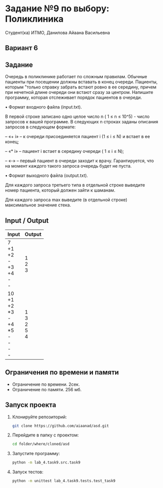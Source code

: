 # Задание №9 по выбору:  Поликлиника

Студент(ка) ИТМО, Данилова Айаана Васильевна

## Вариант 6

## Задание 
Очередь в поликлинике работает по сложным правилам. Обычные пациенты
при посещении должны вставать в конец очереди. Пациенты, которым "только
справку забрать встают ровно в ее середину, причем при нечетной длине очереди
они встают сразу за центром. Напишите программу, которая отслеживает порядок
пациентов в очереди.

• Формат входного файла (input.txt). 

В первой строке записано одно целое
число n ( 1 ≤ n ≤ 10^5) - число запросов к вашей программе. В следующих
n строках заданы описания запросов в следующем формате:

– «+ i» – к очереди присоединяется пациент i (1 ≤ i ≤ N) и встает в ее
конец;

– «* i» – пациент i встает в середину очереди ( 1 ≤ i ≤ N);

– «-» – первый пациент в очереди заходит к врачу. Гарантируется, что на
момент каждого такого запроса очередь будет не пуста.


• Формат выходного файла (output.txt). 

Для каждого запроса третьего типа в отдельной строке выведите номер пациента, который должен зайти к
шаманам.

Для каждого запроса max выведите
(в отдельной строке) максимальное значение стека.
## Input / Output 

| Input                                                               | Output                    |
|---------------------------------------------------------------------|---------------------------|
| 7<br/>+1<br/>+2<br/>-<br/>+3<br/>+4<br/>-<br/>-                     | 1<br/>2<br/>3             | 
| 10<br/>+1<br/>+2<br/>*3<br/>-<br/>+4<br/>*5<br/>-<br/>-<br/>-<br/>- | 1<br/>3<br/>2<br/>5<br/>4 |               

## Ограничения по времени и памяти

- Ограничение по времени. 2сек.
- Ограничение по памяти. 256 мб.


## Запуск проекта
1. Клонируйте репозиторий:
   ```bash
   git clone https://github.com/aiaanad/asd.git
   ```
2. Перейдите в папку с проектом:
   ```bash
   cd folder/where/cloned/asd
   ```
3. Запустите программу:
   ```bash
   python -m lab_4.task9.src.task9
   ```

4. Запуск тестов:
   ```bash
   python -m unittest lab_4.task9.tests.test_task9
   ```

